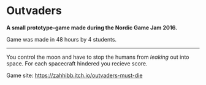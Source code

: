 # Outvaders

<p><b>A small prototype-game made during the Nordic Game Jam 2016.</b></p>
Game was made in 48 hours by 4 students.
<hr>
You control the moon and have to stop the humans from <i>leaking</i> out into space. For each spacecraft hindered you recieve score.

Game site: https://zahhibb.itch.io/outvaders-must-die
